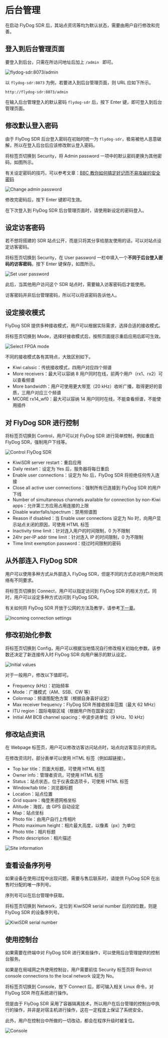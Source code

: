 # 后台管理

在启动 FlyDog SDR 后，其站点资讯等均为默认状态，需要由用户自行修改和完善。

## 登入到后台管理页面

要登入到后台，只需在所访问地址后加上 `/admin ` 即可。

![flydog-sdr:8073/admin](/manual/admin_1.png "flydog-sdr:8073/admin")

以 `flydog-sdr:8073` 为例，若要进入到后台管理页面，则 URL 应如下所示。

```
http://flydog-sdr:8073/admin
```

在输入后台管理登入的默认密码 `flydog-sdr` 后，按下 Enter 键，即可登入到后台管理页面。

## 修改默认登入密码

由于 FlyDog SDR 后台登入密码在初始时统一为 `flydog-sdr`，极易被他人恶意破解，所以在登入后台后应该修改默认登入密码。

将标签页切换到 Security，将 Admin password 一项中的默认密码更换为其他密码，如图所示。

有关设定密码的技巧，可以参考文章：[BBC 教你如何搞定好记而不易攻破的安全密码](https://www.bbc.com/zhongwen/simp/50282159)

![Change admin password](/manual/admin_2.png "Change admin password")

修改完密码后，按下 Enter 键即可生效。

在下次登入到 FlyDog SDR 后台管理页面时，请使用新设定的密码登入。

## 设定访客密码

若不想将搭建的 SDR 站点公开，而是只将其分享给朋友使用的话，可以对站点设定访客密码。

将标签页切换到 Security，在 User password 一栏中填入一个**不同于后台登入密码的访客密码**，按下 Enter 键保存，如图所示。

![Set user password](/manual/admin_3.png "Set user password")

此后，当其他用户访问这个 SDR 站点时，需要输入访客密码后才能使用。

访客密码并非后台管理密码，所以可以将该密码告诉他人。

## 设定接收模式

FlyDog SDR 提供多种接收模式，用户可以根据实际需求，选择合适的接收模式。

将标签页切换到 Mode，选择好接收模式后，按照页面提示重启应用后即可生效。

![Select FPGA mode](/manual/admin_4.png "Select FPGA mode")

不同的接收模式各有其特点，大致区别如下。

 - Kiwi calssic：传统接收模式，四用户对应四个频谱
 - More receivers：最大可以容纳 8 用户同时在线，前两个用户（rx1、rx2）可以查看频谱
 - More bandwidth：用户可使用更大带宽（20 kHz）收听广播，取得更好的音质，三用户对应三个频谱
 - MCORE rx14_wf0：最大可以容纳 14 用户同时在线，不能查看频谱，不能使用插件

## 对 FlyDog SDR 进行控制

将标签页切换到 Control，用户可以对 FlyDog SDR 进行简单控制，例如重启 FlyDog SDR，强制用户下线等。

![Control FlyDog SDR](/manual/admin_5.png "Control FlyDog SDR")

 - KiwiSDR server restart：重启应用
 - Daily restart：设定为 Yes 后，服务器将每日重启
 - Enable user connections：设定为 No 后，FlyDog SDR 将拒绝任何传入连接
 - Close all active user connections：强制所有已连接到 FlyDog SDR 的用户下线
 - Number of simultaneous channels available for connection by non-Kiwi apps：允许第三方应用占用连接的上限
 - Disable waterfalls/spectrum：禁用频谱图
 - Reason if disabled：当 Enable user connections 设定为 No 时，向用户显示站点关闭的原因，可使用 HTML 标签
 - Inactivity time limit：针对连入用户的时间限制，0 为不限制
 - 24hr per-IP addr time limit：针对连入 IP 的时间限制，0 为不限制
 - Time limit exemption password：绕过时间限制的密码

## 从外部连入 FlyDog SDR

用户可以使用多种方式从外部连入 FlyDog SDR，但是不同的方式亦对用户所处网络有不同要求。

将标签页切换到 Connect，用户可以指定访问到 FlyDog SDR 的相关方式，同时，用户可以设定多种方式访问到 FlyDog SDR。

有关如何将 FlyDog SDR 开放于公网的方法及教学，请参考[下一章](https://sdrotg.com/manual/public.html#%E5%B0%86-flydog-sdr-%E5%BC%80%E6%94%BE%E4%BA%8E%E5%85%AC%E7%BD%91)。

![Incoming connection settings](/manual/admin_6.png "Incoming connection settings")

## 修改初始化参数

将标签页切换到 Config，用户可以根据当地情况自行修改相关初始化参数。该参数还决定了新连接传入时 FlyDog SDR 向用户展示的默认设定。

![Initial values](/manual/admin_7.png "Initial values")

对于一般用户，修改以下值即可。

 - Frequency (kHz)：初始频率
 - Mode：广播模式（AM、SSB、CW 等）
 - Colormap：频谱图配色方案（根据自身喜好设定）
 - Max receiver frequency：FlyDog SDR 所接收频率范围（最大 62 MHz）
 - ITU region：国际电联区域（根据用户所在国家设定）
 - Initial AM BCB channel spacing：中波步进单位（9 kHz、10 kHz）

## 修改站点资讯

在 Webpage 标签页，用户可以修改访客访问站点时，站点向访客显示的资讯。

在修改资讯时，部分表单可以使用 HTML 标签（例如超链接）。

 - Top bar title：页面大标题，可使用 HTML 标签
 - Owner info：管理者资讯，可使用 HTML 标签
 - Status：站点状态，位于仪表盘选项卡，可使用 HTML 标签
 - Window/tab title：浏览器标题
 - Location：站点位置
 - Grid square：梅登黑德网格坐标
 - Altitude：海拔，由 GPS 自动设定
 - Map：站点坐标
 - Photo file：由用户自行上传相片
 - Photo maximum height：相片最大高度，以像素（px）为单位
 - Photo title：相片标题
 - Photo description：相片描述

![Site information](/manual/admin_8.png "Site information")

## 查看设备序列号

如果设备在使用过程中出现问题，需要与售后联系时，请提供 FlyDog SDR 在出售时分配的唯一序列号。

序列号可以在后台管理中获取。

将标签页切换到 Network，定位到 KiwiSDR serial number 后的四位数，则是 FlyDog SDR 的设备序列号。

![KiwiSDR serial number](/manual/admin_9.png "KiwiSDR serial number")

## 使用控制台

如果需要在终端中对 FlyDog SDR 进行某些操作，可以使用后台管理提供的控制台服务。

如果是在局域网之外使用控制台，用户需要前往 Security 标签页将 Restrict console connections to the local network 设定为 No。

将标签页切换到 Console，按下 Connect 后，即可输入相关 Linux 命令，对 FlyDog SDR 所在系统进行操作。

但是由于 FlyDog SDR 采用了容器隔离技术，所以用户在后台管理的控制台中执行的操作，并非是对宿主机进行操作，这在一定程度上保证了系统安全。

此外，用户在控制台中所做的一切改动，都会在程序升级时被复位。

![Console](/manual/admin_10.png "Console")
